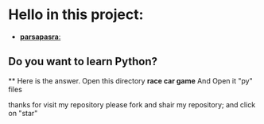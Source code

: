 # Hello in this project:
- [__parsapasra__:](https://github.com/parsapasra)
## Do you want to learn Python?

** Here is the answer. Open this directory __race car game__  And Open it "py" files 

thanks for visit my repository please fork and shair my repository; and click on "star" 

